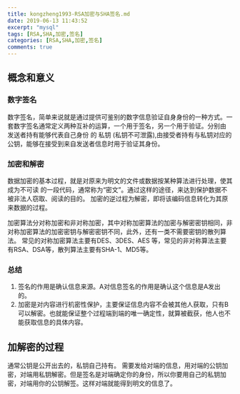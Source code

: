 ```yaml
---
title: kongzheng1993-RSA加密与SHA签名.md
date: 2019-06-13 11:43:52
excerpt: "mysql"
tags: [RSA,SHA,加密,签名]
categories: [RSA,SHA,加密,签名]
comments: true
---
```


## 概念和意义

### 数字签名

数字签名，简单来说就是通过提供可鉴别的数字信息验证自身身份的一种方式。一套数字签名通常定义两种互补的运算，一个用于签名，另一个用于验证。分别由 发送者持有能够代表自己身份 的 私钥 (私钥不可泄露),由接受者持有与私钥对应的公钥，能够在接受到来自发送者信息时用于验证其身份。

### 加密和解密

数据加密的基本过程，就是对原来为明文的文件或数据按某种算法进行处理，使其成为不可读 的一段代码，通常称为“密文”。通过这样的途径，来达到保护数据不被非法人窃取、阅读的目的。
加密的逆过程为解密，即将该编码信息转化为其原来数据的过程。

加密算法分对称加密和非对称加密，其中对称加密算法的加密与解密密钥相同，非对称加密算法的加密密钥与解密密钥不同，此外，还有一类不需要密钥的散列算法。
常见的对称加密算法主要有DES、3DES、AES 等，常见的非对称算法主要有RSA、DSA等，散列算法主要有SHA-1、MD5等。

### 总结

1. 签名的作用是确认信息来源。A对信息签名的作用是确认这个信息是A发出的。
2. 加密是对内容进行机密性保护，主要保证信息内容不会被其他人获取，只有B可以解密。也就能保证整个过程端到端的唯一确定性，就算被截获，他人也不能获取信息的具体内容。

## 加解密的过程

通常公钥是公开出去的，私钥自己持有。
需要发给对端的信息，用对端的公钥加密，对端用私钥解密。但是签名是对端确定你的身份，所以你要用自己的私钥加密，对端用你的公钥解签。这样对端就能得到明文的信息了。
